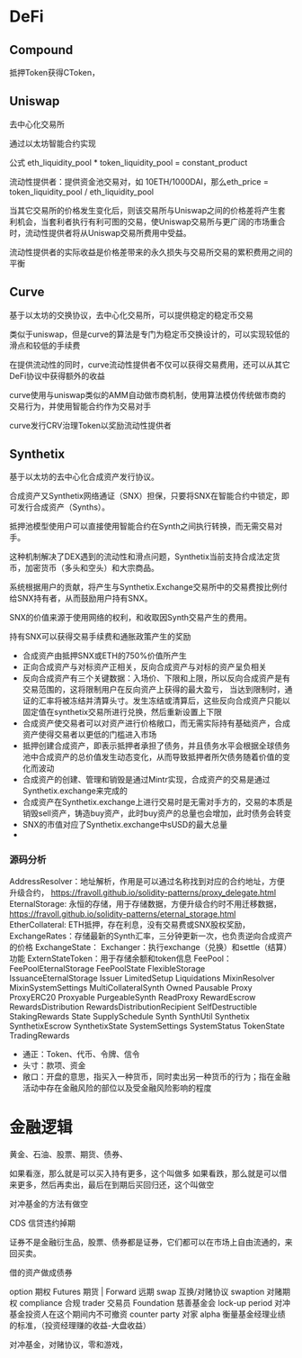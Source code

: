 # DeFi

## Compound

抵押Token获得CToken，

## Uniswap

去中心化交易所

通过以太坊智能合约实现

公式 eth_liquidity_pool * token_liquidity_pool = constant_product

流动性提供者：提供资金池交易对，如 10ETH/1000DAI，那么eth_price = token_liquidity_pool / eth_liquidity_pool

当其它交易所的价格发生变化后，则该交易所与Uniswap之间的价格差将产生套利机会，当套利者执行有利可图的交易，使Uniswap交易所与更广阔的市场重合时，流动性提供者将从Uniswap交易所费用中受益。

流动性提供者的实际收益是价格差带来的永久损失与交易所交易的累积费用之间的平衡

## Curve

基于以太坊的交换协议，去中心化交易所，可以提供稳定的稳定币交易

类似于uniswap，但是curve的算法是专门为稳定币交换设计的，可以实现较低的滑点和较低的手续费

在提供流动性的同时，curve流动性提供者不仅可以获得交易费用，还可以从其它DeFi协议中获得额外的收益

curve使用与uniswap类似的AMM自动做市商机制，使用算法模仿传统做市商的交易行为，并使用智能合约作为交易对手

curve发行CRV治理Token以奖励流动性提供者

## Synthetix

基于以太坊的去中心化合成资产发行协议。

合成资产又Synthetix网络通证（SNX）担保，只要将SNX在智能合约中锁定，即可发行合成资产（Synths）。

抵押池模型使用户可以直接使用智能合约在Synth之间执行转换，而无需交易对手。

这种机制解决了DEX遇到的流动性和滑点问题，Synthetix当前支持合成法定货币，加密货币（多头和空头）和大宗商品。

系统根据用户的贡献，将产生与Synthetix.Exchange交易所中的交易费按比例付给SNX持有者，从而鼓励用户持有SNX。

SNX的价值来源于使用网络的权利，和收取因Synth交易产生的费用。

持有SNX可以获得交易手续费和通胀政策产生的奖励


* 合成资产由抵押SNX或ETH的750%价值所产生
* 正向合成资产与对标资产正相关，反向合成资产与对标的资产呈负相关
* 反向合成资产有三个关键数据：入场价、下限和上限，所以反向合成资产是有交易范围的，这将限制用户在反向资产上获得的最大盈亏，
  当达到限制时，通证的汇率将被冻结并清算头寸。发生冻结或清算后，这些反向合成资产只能以固定值在synthetix交易所进行兑换，然后重新设置上下限
* 合成资产使交易者可以对资产进行价格敞口，而无需实际持有基础资产，合成资产使得交易者以更低的门槛进入市场
* 抵押创建合成资产，即表示抵押者承担了债务，并且债务水平会根据全球债务池中合成资产的总价值发生动态变化，从而导致抵押者所欠债务随着价值的变化而波动
* 合成资产的创建、管理和销毁是通过Mintr实现，合成资产的交易是通过Synthetix.exchange来完成的
* 合成资产在Synthetix.exchange上进行交易时是无需对手方的，交易的本质是销毁sell资产，铸造buy资产，此时buy资产的总量也会增加，此时债务会转变
* SNX的市值对应了Synthetix.exchange中sUSD的最大总量
* 

### 源码分析

AddressResolver：地址解析，作用是可以通过名称找到对应的合约地址，方便升级合约， https://fravoll.github.io/solidity-patterns/proxy_delegate.html
EternalStorage: 永恒的存储，用于存储数据，方便升级合约时不用迁移数据，https://fravoll.github.io/solidity-patterns/eternal_storage.html
EtherCollateral: ETH抵押，存在利息，没有交易费或SNX股权奖励，
ExchangeRates：存储最新的Synth汇率，三分钟更新一次，也负责逆向合成资产的价格
ExchangeState：
Exchanger：执行exchange（兑换）和settle（结算）功能
ExternStateToken：用于存储余额和token信息
FeePool：
FeePoolEternalStorage
FeePoolState
FlexibleStorage
IssuanceEternalStorage
Issuer
LimitedSetup
Liquidations
MixinResolver
MixinSystemSettings
MultiCollateralSynth
Owned
Pausable
Proxy
ProxyERC20
Proxyable
PurgeableSynth
ReadProxy
RewardEscrow
RewardsDistribution
RewardsDistributionRecipient
SelfDestructible
StakingRewards
State
SupplySchedule
Synth
SynthUtil
Synthetix
SynthetixEscrow
SynthetixState
SystemSettings
SystemStatus
TokenState
TradingRewards


* 通正：Token、代币、令牌、信令
* 头寸：款项、资金
* 敞口：开盘的意思，指买入一种货币，同时卖出另一种货币的行为；指在金融活动中存在金融风险的部位以及受金融风险影响的程度

# 金融逻辑

黄金、石油、股票、期货、债券、

如果看涨，那么就是可以买入持有更多，这个叫做多
如果看跌，那么就是可以借来更多，然后再卖出，最后在到期后买回归还，这个叫做空

对冲基金的方法有做空

CDS 信贷违约掉期

证券不是金融衍生品，股票、债券都是证券，它们都可以在市场上自由流通的，来回买卖。

借的资产做成债券


option 期权
Futures 期货 | Forward 远期
swap 互换/对赌协议
swaption 对赌期权
compliance 合规
trader 交易员
Foundation 慈善基金会
lock-up period 对冲基金投资人在这个期间内不可撤资
counter party 对家
alpha 衡量基金经理业绩的标准，（投资经理赚的收益-大盘收益）

对冲基金，对赌协议，零和游戏，
